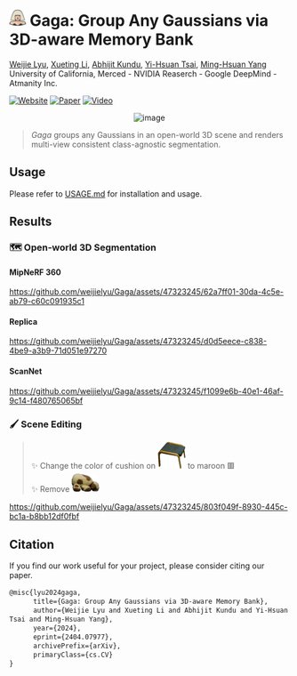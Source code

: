 # <img alt="image" src='media/lady-gaga.png' height="30px"> Gaga: Group Any Gaussians via 3D-aware Memory Bank

[Weijie Lyu](https://weijielyu.github.io/), [Xueting Li](https://sunshineatnoon.github.io/), [Abhijit Kundu](https://abhijitkundu.info/), [Yi-Hsuan Tsai](https://sites.google.com/site/yihsuantsai/), [Ming-Hsuan Yang](https://faculty.ucmerced.edu/mhyang/)<br>
University of California, Merced - NVIDIA Reaserch - Google DeepMind - Atmanity Inc.

[![Website](https://img.shields.io/badge/Website-Gaga?logo=googlechrome&logoColor=hsl(204%2C%2086%25%2C%2053%25)&label=Gaga&labelColor=%23f5f5dc&color=hsl(204%2C%2086%25%2C%2053%25))](https://weijielyu.github.io/Gaga/)
[![Paper](https://img.shields.io/badge/Paper-arXiv?logo=arxiv&logoColor=%23B31B1B&label=arXiv&labelColor=%23f5f5dc&color=%23B31B1B)](https://arxiv.org/abs/2404.07977)
[![Video](https://img.shields.io/badge/Video-YouTube?logo=youtube&logoColor=%23FF0000&label=YouTube&labelColor=%23f5f5dc&color=%23FF0000)](https://www.youtube.com/watch?v=rqs5BuVFOok)
<!-- [![Hits](https://hits.seeyoufarm.com/api/count/incr/badge.svg?url=https%3A%2F%2Fgithub.com%2Fweijielyu%2FGaga&count_bg=%2379C83D&title_bg=%23F5F5DC&icon=github.svg&icon_color=%2379C83D&title=🔎&edge_flat=false)](https://hits.seeyoufarm.com) -->

<div align='center'>
<img alt="image" src='media/teaser.png'>
</div>

> *Gaga* groups any Gaussians in an open-world 3D scene and renders multi-view consistent class-agnostic segmentation.<br>

## Usage
Please refer to [USAGE.md](https://github.com/weijielyu/Gaga/blob/main/USAGE.md) for installation and usage.

## Results

### 🗺️ Open-world 3D Segmentation

#### MipNeRF 360

https://github.com/weijielyu/Gaga/assets/47323245/62a7ff01-30da-4c5e-ab79-c60c091935c1

#### Replica

https://github.com/weijielyu/Gaga/assets/47323245/d0d5eece-c838-4be9-a3b9-71d051e97270

#### ScanNet

https://github.com/weijielyu/Gaga/assets/47323245/f1099e6b-40e1-46af-9c14-f480765065bf

### 🖌️ Scene Editing

> ✨ Change the color of cushion on <img src="media/footstool.png" width="50"> to maroon 🟥<br>
> ✨ Remove <img src="media/stuffed.png" width="50">

https://github.com/weijielyu/Gaga/assets/47323245/803f049f-8930-445c-bc1a-b8bb12df0fbf

## Citation

If you find our work useful for your project, please consider citing our paper.

```
@misc{lyu2024gaga,
      title={Gaga: Group Any Gaussians via 3D-aware Memory Bank}, 
      author={Weijie Lyu and Xueting Li and Abhijit Kundu and Yi-Hsuan Tsai and Ming-Hsuan Yang},
      year={2024},
      eprint={2404.07977},
      archivePrefix={arXiv},
      primaryClass={cs.CV}
}
```
